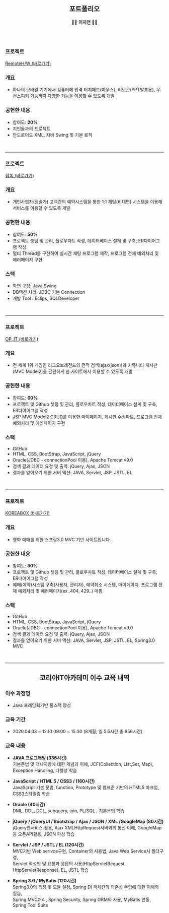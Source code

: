 <h2 align="center">포트폴리오</h2>
<p align="center">
  🙍‍♂️  <strong>이지연</strong>   🙍‍♀️
</p>
<br><br>

### 프로젝트
[RemoteH/W (바로가기)](https://github.com/dev-Ji/RemoteHW)

### 개요
* 하나의 모바일 기기에서 컴퓨터에 원격 터치패드(마우스), 리모콘(PPT발표용), 무선스피커 기능까지 다양한 기능을 이용할 수 있도록 개발

### 공헌한 내용
* 참여도: **20%**
* 지인들과의 프로젝트
* 안드로이드 XML, 자바 Swing 및 기본 로직
<br>
<hr>

### 프로젝트
[점톡 (바로가기)](https://github.com/dev-Ji/Jumtalk)

### 개요
* 개인사업자(점술가) 고객간의 예약시스템을 통한 1:1 채팅(비대면) 시스템을 이용해 서비스를 이용할 수 있도록 개발

### 공헌한 내용
* 참여도: **50%**
* 프로젝트 셋팅 및 관리, 플로우차트 작성, 데이터베이스 설계 및 구축, ER다이어그램 작성
* 멀티 Thread를 구현하여 실시간 채팅 프로그램 제작, 프로그램 전체 예외처리 및 에러페이지 구현

### 스택
* 화면 구성: Java Swing
* DB액션 처리: JDBC 기본 Connection
* 개발 Tool : Eclips, SQLDeveloper
<br>
<hr>

### 프로젝트
[OP_IT (바로가기)](https://github.com/dev-Ji/OP_IT)

### 개요
* 전 세계 1위 게임인 리그오브레전드의 전적 검색(ajax(json))과 커뮤니티 게시판(MVC Model2)을 간편하게 한 사이트에서 이용할 수 있도록 개발

### 공헌한 내용
* 참여도: **60%**
* 프로젝트 및 Github 셋팅 및 관리, 플로우차트 작성, 데이터베이스 설계 및 구축, ER다이어그램 작성
* JSP MVC Model2 CRUD를 이용한 마이페이지, 게시판 수정파트, 프로그램 전체 예외처리 및 에러페이지 구현

### 스택
* GitHub
* HTML, CSS, BootStrap, JavaScript, jQuery
* Oracle(JDBC - connectionPool 이용), Apache Tomcat v9.0
* 검색 결과 데이터 요청 및 출력: jQuery, Ajax, JSON
* 결과를 얻어오기 위한 서버 액션: JAVA, Servlet, JSP, JSTL, EL
<br>
<hr>


### 프로젝트
[KOREABOX (바로가기)](https://github.com/dev-Ji/KOREABOX)

### 개요
* 영화 예매를 위한 스프링3.0 MVC 기반 사이트입니다.

### 공헌한 내용
* 참여도: **50%**
* 프로젝트 및 Github 셋팅 및 관리, 플로우차트 작성, 데이터베이스 설계 및 구축, ER다이어그램 작성
* 예매(예약)시스템 구축(사용자, 관리자), 예약취소 시스템, 마이페이지, 프로그램 전체 예외처리 및 에러페이지(ex..404, 429..) 매핑

### 스택
* GitHub
* HTML, CSS, BootStrap, JavaScript, jQuery
* Oracle(JDBC - connectionPool 이용), Apache Tomcat v9.0
* 검색 결과 데이터 요청 및 출력: jQuery, Ajax, JSON
* 결과를 얻어오기 위한 서버 액션: JAVA, Servlet, JSP, JSTL, EL, Spring3.0 MVC
<br>
<hr>


<h2 align="center">코리아IT아카데미 이수 교육 내역</h2>

### 이수 과정명
* Java 프레임웍기반 풀스택 양성

### 교육 기간
* 2020.04.03 ~ 12.10  09:00 ~ 15:30 (8개월, 일 5.5시간 총 856시간)

### 교육 내용
- **JAVA 프로그래밍 (336시간)**<br>
  기본문법 및 객체지향에 대한 개념과 이해, JCF(Collection, List,Set, Map), Exception Handling, 다형성 학습
  
- **JavaScript / HTML 5 / CSS3 /  (160시간)**<br>
  JavaScript 기본 문법, function, Prototype 및 웹표준 기반의 HTML5 마크업, CSS3스타일링 학습<br>
  
- **Oracle (40시간)**<br>
  DML, DDL, DCL, subquery, join, PL/SQL , 기본문법 학습
  
- **jQuery / jQueryUI / Bootstrap / Ajax / JSON / XML /GoogleMap (80시간)**<br>
  jQuery웹서비스 활용, Ajax XMLHttpRequest서버와의 통신 이해, GoogleMap등 오픈API활용, JSON 파싱 학습<br>
  
- **Servlet / JSP / JSTL / EL (120시간)**<br>
  MVC기반 Web serivce구현, Container의 사용법, Java Web Service시 폴더구성,<br>
  Servlet 작성법 및 요청과 응답의 사용(HttpServletRequest, HttpServletResponse), EL, JSTL 학습<br>
  
- **Spring 3.0 / MyBatis (120시간)**<br>
  Spring3.0의 특징 및 모듈 설정, Spring DI 객체간의 의존성 주입에 대한 이해와 실습,<br>
  Spring MVC처리, Spring Security, Spring ORM의 사용, MyBatis 연동, Spring Tool Suite
